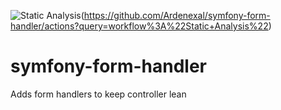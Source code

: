 ![Static Analysis](https://github.com/Ardenexal/symfony-form-handler/workflows/Static%20Analysis/badge.svg)(https://github.com/Ardenexal/symfony-form-handler/actions?query=workflow%3A%22Static+Analysis%22)
# symfony-form-handler
Adds form handlers to keep controller lean
